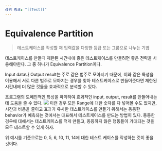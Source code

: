 ```yaml
---
상위 링크: "[[Test]]"
---
```

# Equivalence Partition
> 테스트케이스를 작성할 때 입력값을 다양한 등급 또는 그룹으로 나누는 기법

테스트케이스를 만들때 제한된 시간내에 좋은 테스트케이스를 만들려면 좋은 전략을 사용해야한다. 그 중 하나가 Equivalence Partition이다.

Input data나 Output result는 주로 같은 범주로 모아지기 때문에, 이와 같은 특성을 이용해서 서로 다른 범주로 모아지는 경우를 찾아 테스트케이스로 만들어준다면 제한된 시간내에 더 많은 것들을 효과적으로 분석할 수 있다.

프로그램의 도메인적인 특성을 파악하여 효과적인 input, output, result를 만들어내는데 도움을 줄 수 있다.
![](https://i.imgur.com/SITIhk5.png)
이런 경우 모든 Range에 대한 숫자를 다 넣어볼 수도 있지만, 시간과 비용을 줄이고 효과가 유사한 테스트케이스를 만들기 위해서는 동등한 behavior가 예측되는 것에서는 대표해서 테스트케이스를 만드는 방법이 있다. 동등한 경우에 대해서는 테스트케이스를 적게 만들고, 동등하지 않은 행동들이 기대되는 것을 모두 테스트할 수 있게 하자.

위 예시를 기준으로는 0, 5, 6, 10, 11, 14에 대한 테스트 케이스를 작성하는 것이 좋을 것이다. 